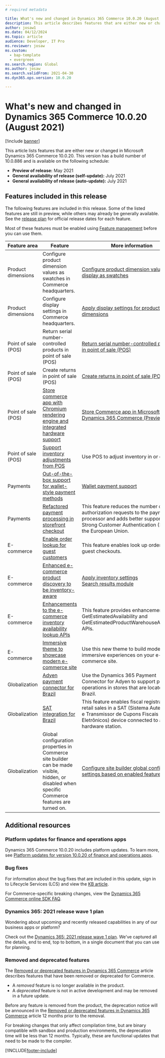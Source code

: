 ```yaml
---
# required metadata

title: What's new and changed in Dynamics 365 Commerce 10.0.20 (August 2021)
description: This article describes features that are either new or changed in Dynamics 365 Commerce 10.0.20. 
author: josaw1
ms.date: 04/12/2024
ms.topic: article
audience: Developer, IT Pro
ms.reviewer: josaw
ms.custom:
  - bap-template
  - evergreen
ms.search.region: Global
ms.author: josaw
ms.search.validFrom: 2021-04-30 
ms.dyn365.ops.version: 10.0.20

---
```

# What's new and changed in Dynamics 365 Commerce 10.0.20 (August 2021)

[!include [banner](../includes/banner.md)]

This article lists features that are either new or changed in Microsoft Dynamics 365 Commerce 10.0.20. This version has a build number of 10.0.886 and is available on the following schedule:

- **Preview of release:** May 2021
- **General availability of release (self-update):** July 2021
- **General availability of release (auto-update):** July 2021

## Features included in this release

The following features are included in this release. Some of the listed features are still in preview, while others may already be generally available. See the [release plan](/dynamics365-release-plan/2021wave1/finance-operations/finance-operations-crossapp-capabilities/planned-features) for official release dates for each feature.

Most of these features must be enabled using [Feature management](../../fin-ops-core/fin-ops/get-started/feature-management/feature-management-overview.md) before you can use them.

| Feature area   | Feature                                                  | More information                                                                    |
|----------------|----------------------------------------------------------|-------------------------------------------------------------------------------------|
| Product dimensions |  Configure product dimension values as swatches in Commerce headquarters.  |  [Configure product dimension values to display as swatches](../dev-itpro/dimensions-swatch.md)|
| Product dimensions |  Configure display settings in Commerce headquarters. |  [Apply display settings for product dimensions](../dimension-settings.md) |
| Point of sale (POS) | Return serial number-controlled products in point of sale (POS) | [Return serial number-controlled products in point of sale (POS)](../pos-serial-returns.md)|
| Point of sale (POS) | Create returns in point of sale (POS) | [Create returns in point of sale (POS)](../pos-returns.md) |
| Point of sale (POS) | [Store commerce app with Chromium rendering engine and integrated hardware support](/dynamics365-release-plan/2021wave1/commerce/dynamics365-commerce/store-commerce-app-chromium-rendering-engine-integrated-hardware-support)  |  [Store Commerce app in Microsoft Dynamics 365 Commerce (Preview)](../dev-itpro/store-commerce.md)  |
| Point of sale (POS)  | [Support inventory adjustments from POS](/dynamics365-release-plan/2021wave1/commerce/dynamics365-commerce/support-inventory-adjustments-pos)  |   Use POS to adjust inventory in or out. |
| Payments  | [Out-of-the-box support for wallet-style payment methods](/dynamics365-release-plan/2021wave1/commerce/dynamics365-commerce/out-of-box-support-wallet-style-payment-methods)  | [Wallet payment support](../wallets.md) |
|  Payments |  [Refactored payment processing in storefront checkout](/dynamics365-release-plan/2021wave1/commerce/dynamics365-commerce/refactored-payment-processing-storefront-checkout)  | This feature reduces the number of authorization requests to the payments processor and adds better support for Strong Customer Authentication (SCA) in the European Union. |
| E-commerce  |  [Enable order lookup for guest customers](/dynamics365-release-plan/2021wave1/commerce/dynamics365-commerce/enable-order-lookup-guest-customers)   | This feature enables look up orders for guest checkouts. |
|   E-commerce|  [Enhanced e-commerce product discovery to be inventory-aware](/dynamics365-release-plan/2021wave1/commerce/dynamics365-commerce/enhanced-e-commerce-product-discovery-be-inventory-aware)  | [Apply inventory settings](../inventory-settings.md)<br>[Search results module](../search-result-module.md) | 
| E-commerce  |  [Enhancements to the e-commerce inventory availability lookup APIs](/dynamics365-release-plan/2021wave1/commerce/dynamics365-commerce/enhancements-e-commerce-inventory-availability-lookup-apis)  |  This feature provides enhancements to the GetEstimatedAvailability and GetEstimatedProductWarehouseAvailability APIs.  |
|  E-commerce   |   [Immersive theme to showcase modern e-commerce site](/dynamics365-release-plan/2021wave1/commerce/dynamics365-commerce/immersive-theme-showcase-modern-e-commerce-site)   | Use this new theme to build modern, immersive experiences on your e-commerce site. |
| Globalization |  [Adyen payment connector for Brazil](/dynamics365-release-plan/2021wave1/commerce/dynamics365-commerce/adyen-payment-connector-brazil)    |  Use the Dynamics 365 Payment Connector for Adyen to support payment operations in stores that are located in Brazil. | 
|  Globalization |   [SAT integration for Brazil](/dynamics365-release-plan/2021wave1/commerce/dynamics365-commerce/sat-integration-brazil)  |  This feature enables fiscal registration of retail sales in a SAT (Sistema Autenticador e Transmissor de Cupons Fiscais Eletrônicos) device connected to a hardware station. | 
| Globalization | Global configuration properties in Commerce site builder can be made visible, hidden, or disabled when specific Commerce features are turned on.  | [Configure site builder global configuration settings based on enabled features](../e-commerce-extensibility/config-settings-for-features.md) |

## Additional resources

### Platform updates for finance and operations apps

Dynamics 365 Commerce 10.0.20 includes platform updates. To learn more, see [Platform updates for version 10.0.20 of finance and operations apps](../../fin-ops-core/dev-itpro/get-started/whats-new-platform-updates-10-0-20.md).

### Bug fixes 
For information about the bug fixes that are included in this update, sign in to Lifecycle Services (LCS) and view the [KB article](https://fix.lcs.dynamics.com/Issue/Details?bugId=586707&dbType=3&qc=d0dad8eee2af234e8c288e2a7df14c579004518673d014be511f900cfed008f8).

For Commerce-specific breaking changes, view the [Dynamics 365 Commerce online SDK FAQ](../e-commerce-extensibility/sdk-faq.md).

### Dynamics 365: 2021 release wave 1 plan

Wondering about upcoming and recently released capabilities in any of our business apps or platform?

Check out the [Dynamics 365: 2021 release wave 1 plan](/dynamics365-release-plan/2021wave1/). We've captured all the details, end to end, top to bottom, in a single document that you can use for planning.

### Removed and deprecated features

The [Removed or deprecated features in Dynamics 365 Commerce](removed-deprecated-features-commerce.md) article describes features that have been removed or deprecated for Commerce.

- A *removed* feature is no longer available in the product.
- A *deprecated* feature is not in active development and may be removed in a future update.

Before any feature is removed from the product, the deprecation notice will be announced in the [Removed or deprecated features in Dynamics 365 Commerce](removed-deprecated-features-commerce.md) article 12 months prior to the removal.

For breaking changes that only affect compilation time, but are binary compatible with sandbox and production environments, the deprecation time will be less than 12 months. Typically, these are functional updates that need to be made to the compiler.


[!INCLUDE[footer-include](../../includes/footer-banner.md)]


